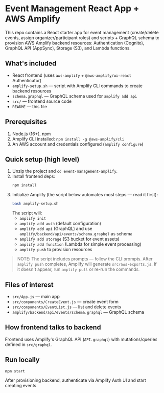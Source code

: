 # Event Management React App + AWS Amplify

This repo contains a React starter app for event management (create/delete events, assign organizer/participant roles) and scripts + GraphQL schema to provision AWS Amplify backend resources: Authentication (Cognito), GraphQL API (AppSync), Storage (S3), and Lambda functions.

## What's included
- React frontend (uses `aws-amplify` + `@aws-amplify/ui-react` Authenticator)
- `amplify-setup.sh` — script with Amplify CLI commands to create backend resources
- `schema.graphql` — GraphQL schema used for `amplify add api`
- `src/` — frontend source code
- `README` — this file

## Prerequisites
1. Node.js (16+), npm
2. Amplify CLI installed: `npm install -g @aws-amplify/cli`
3. An AWS account and credentials configured (`amplify configure`)

## Quick setup (high level)
1. Unzip the project and `cd event-management-amplify`.
2. Install frontend deps:
   ```bash
   npm install
   ```
3. Initialize Amplify (the script below automates most steps — read it first):
   ```bash
   bash amplify-setup.sh
   ```
   The script will:
   - `amplify init`
   - `amplify add auth` (default configuration)
   - `amplify add api` (GraphQL) and use `amplify/backend/api/events/schema.graphql` as schema
   - `amplify add storage` (S3 bucket for event assets)
   - `amplify add function` (Lambda for simple event processing)
   - `amplify push` to provision resources

> NOTE: The script includes prompts — follow the CLI prompts. After `amplify push` completes, Amplify will generate `src/aws-exports.js`. If it doesn't appear, run `amplify pull` or re-run the commands.

## Files of interest
- `src/App.js` — main app
- `src/components/CreateEvent.js` — create event form
- `src/components/EventList.js` — list and delete events
- `amplify/backend/api/events/schema.graphql` — GraphQL schema

## How frontend talks to backend
Frontend uses Amplify's GraphQL API (`API.graphql`) with mutations/queries defined in `src/graphql`.

## Run locally
```bash
npm start
```

After provisioning backend, authenticate via Amplify Auth UI and start creating events.

